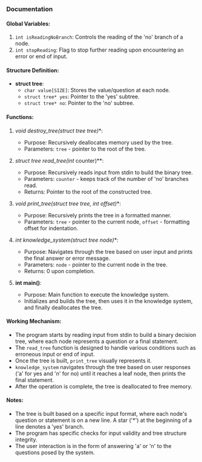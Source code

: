 

### Documentation

#### Global Variables:
1. `int isReadingNoBranch`: Controls the reading of the 'no' branch of a node.
2. `int stopReading`: Flag to stop further reading upon encountering an error or end of input.

#### Structure Definition:
- **struct tree**: 
  - `char value[SIZE]`: Stores the value/question at each node.
  - `struct tree* yes`: Pointer to the 'yes' subtree.
  - `struct tree* no`: Pointer to the 'no' subtree.

#### Functions:

1. **void destroy_tree(struct tree* tree)**:
   - Purpose: Recursively deallocates memory used by the tree.
   - Parameters: `tree` - pointer to the root of the tree.

2. **struct tree* read_tree(int* counter)**:
   - Purpose: Recursively reads input from stdin to build the binary tree.
   - Parameters: `counter` - keeps track of the number of 'no' branches read.
   - Returns: Pointer to the root of the constructed tree.

3. **void print_tree(struct tree* tree, int offset)**:
   - Purpose: Recursively prints the tree in a formatted manner.
   - Parameters: `tree` - pointer to the current node, `offset` - formatting offset for indentation.

4. **int knowledge_system(struct tree* node)**:
   - Purpose: Navigates through the tree based on user input and prints the final answer or error message.
   - Parameters: `node` - pointer to the current node in the tree.
   - Returns: 0 upon completion.

5. **int main()**:
   - Purpose: Main function to execute the knowledge system.
   - Initializes and builds the tree, then uses it in the knowledge system, and finally deallocates the tree.

#### Working Mechanism:
- The program starts by reading input from stdin to build a binary decision tree, where each node represents a question or a final statement.
- The `read_tree` function is designed to handle various conditions such as erroneous input or end of input.
- Once the tree is built, `print_tree` visually represents it.
- `knowledge_system` navigates through the tree based on user responses ('a' for yes and 'n' for no) until it reaches a leaf node, then prints the final statement.
- After the operation is complete, the tree is deallocated to free memory.

#### Notes:
- The tree is built based on a specific input format, where each node's question or statement is on a new line. A star ('*') at the beginning of a line denotes a 'yes' branch.
- The program has specific checks for input validity and tree structure integrity.
- The user interaction is in the form of answering 'a' or 'n' to the questions posed by the system.
